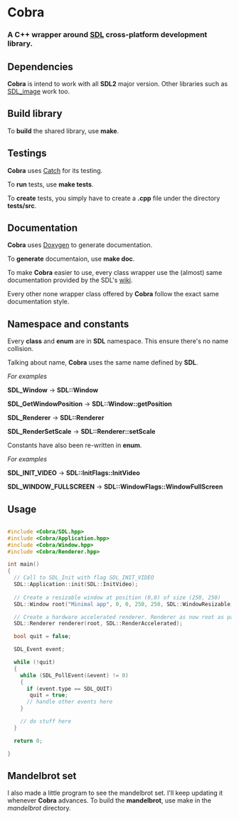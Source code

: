 #  Cobra

### A **C++** wrapper around [SDL](https://www.libsdl.org/) cross-platform development library.


## Dependencies
**Cobra** is intend to work with all **SDL2** major version.
Other libraries such as [SDL_image](https://www.libsdl.org/projects/SDL_image/) work too.

## Build library
To **build** the shared library, use **make**.

## Testings
 **Cobra** uses [Catch](https://github.com/philsquared/Catch) for its testing.

To **run** tests, use **make tests**.

To **create** tests, you simply have to create a **.cpp** file under the directory **tests/src**. 

## Documentation

**Cobra** uses [Doxygen](http://www.stack.nl/~dimitri/doxygen/) to generate documentation.

To **generate** documentaion, use **make doc**.

To make **Cobra** easier to use, every class wrapper use the (almost) same 
documentation provided by the SDL's [wiki](https://wiki.libsdl.org/).

Every other none wrapper class offered by **Cobra** follow the exact same documentation style.

## Namespace and constants

Every **class** and **enum** are in **SDL** namespace. This ensure there's
no name collision. 

Talking about name, **Cobra** uses the same name defined by  **SDL**.

*For examples*

 **SDL_Window** -> **SDL::Window**
 
**SDL_GetWindowPosition** -> **SDL::Window::getPosition**

**SDL_Renderer** -> **SDL::Renderer**

**SDL_RenderSetScale** -> **SDL::Renderer::setScale**

Constants have also been re-written in **enum**.

*For examples*

**SDL_INIT_VIDEO** -> **SDL::InitFlags::InitVideo**

**SDL_WINDOW_FULLSCREEN** -> **SDL::WindowFlags::WindowFullScreen**


## Usage

~~~C++

#include <Cobra/SDL.hpp>
#include <Cobra/Application.hpp>
#include <Cobra/Window.hpp>
#include <Cobra/Renderer.hpp>

int main()
{
  // Call to SDL_Init with flag SDL_INIT_VIDEO
  SDL::Application::init(SDL::InitVideo);
  
  // Create a resizable window at position (0,0) of size (250, 250)
  SDL::Window root("Minimal app", 0, 0, 250, 250, SDL::WindowResizable);

  // Create a hardware accelerated renderer. Renderer as now root as parent.
  SDL::Renderer renderer(root, SDL::RenderAccelerated);

  bool quit = false;

  SDL_Event event;

  while (!quit)
  {
    while (SDL_PollEvent(&event) != 0)
    {
      if (event.type == SDL_QUIT)
       quit = true;
      // handle other events here
    }

    // do stuff here
  }

  return 0;

}

~~~

## Mandelbrot set

I also made a little program to see the mandelbrot set.
I'll keep updating it whenever **Cobra** advances.
To build the **mandelbrot**, use make in the *mandelbrot*
directory.
